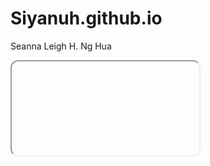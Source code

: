 # Siyanuh.github.io
Seanna Leigh H. Ng Hua
<iframe style="border-radius:12px"https://open.spotify.com/embed/track/7KA4W4McWYRpgf0fWsJZWB?utm_source=generator
